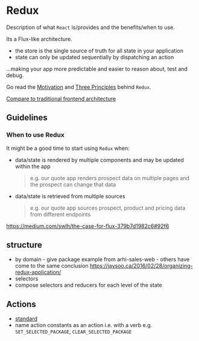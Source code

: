 # Redux

Description of what `React` is/provides and the benefits/when to use.

Its a Flux-like architecture.

- the store is the single source of truth for all state in your application
- state can only be updated sequentially by dispatching an action

...making your app more predictable and easier to reason about, test and debug.

Go read the [Motivation](http://redux.js.org/docs/introduction/Motivation.html) and [Three Principles](http://redux.js.org/docs/introduction/ThreePrinciples.html) behind `Redux`.

[Compare to traditional frontend architecture](https://blog.andyet.com/2015/08/06/what-the-flux-lets-redux/)

## Guidelines

### When to use Redux

It might be a good time to start using `Redux` when:

- data/state is rendered by multiple components and may be updated within the app

  > e.g. our quote app renders prospect data on multiple pages and the prospect can change that data

- data/state is retrieved from multiple sources

  > e.g. our quote app sources prospect, product and pricing data from different endpoints

https://medium.com/swlh/the-case-for-flux-379b7d1982c6#92f6


## structure
- by domain - give package example from arhi-sales-web - others have come to the same conclusion https://jaysoo.ca/2016/02/28/organizing-redux-application/
- selectors
- compose selectors and reducers for each level of the state

## Actions

- [standard](https://github.com/acdlite/flux-standard-action)
- name action constants as an action i.e. with a verb e.g. `SET_SELECTED_PACKAGE`, `CLEAR_SELECTED_PACKAGE`
